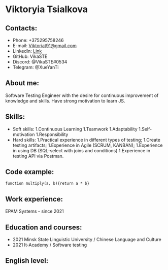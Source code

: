 # Viktoryia Tsialkova
## Contacts:
* Phone: +375295758246
* E-mail: Viktoriat91@gmail.com
* LinkedIn: [Link](https://www.linkedin.com/in/viktoryia-tsialkova-614907204/)
* GitHub: VikaSTE
* Discord: @VikaSTE#0534
* Telegram: @XueYanTi
## About me:
Software Testing Engineer with the desire for continuous improvement of knowledge and skills. Have strong motivation to learn JS.
## Skills:
* Soft skills:
    1.Continuous Learning
    1.Teamwork
    1.Adaptability
    1.Self-motivation
    1.Responsibility
* Hard skills:
    1.Practical experience in different types of testing;
    1.Create testing artifacts;
    1.Experience in Agile (SCRUM, KANBAN);
    1.Experience in using DB (SQL-select with joins and conditions)
    1.Experience in testing API via Postman.
## Code example:
`function multiply(a, b){return a * b}`
## Work experience:
EPAM Systems - since 2021
## Education and courses:
* 2021 Minsk State Linguistic University / Chinese Language and Culture
* 2021 It-Academy / Software testing 
## English level:

